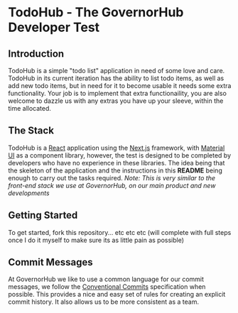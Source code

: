 # TodoHub - The GovernorHub Developer Test

## Introduction

TodoHub is a simple "todo list" application in need of some love and care. TodoHub in its current iteration has the ability to list todo items, as well as add new todo items, but in need for it to become usable it needs some extra functionality. Your job is to implement that extra functionaility, you are also welcome to dazzle us with any extras you have up your sleeve, within the time allocated.

## The Stack

TodoHub is a [React](https://reactjs.org/) application using the [Next.js](https://nextjs.org/) framework, with [Material UI](https://material-ui.com/) as a component library, however, the test is designed to be completed by developers who have no experience in these libraries. The idea being that the skeleton of the application and the instructions in this **README** being enough to carry out the tasks required. _Note: This is very similar to the front-end stack we use at GovernorHub, on our main product and new developments_

## Getting Started

To get started, fork this repository... etc etc etc (will complete with full steps once I do it myself to make sure its as little pain as possible)

## Commit Messages

At GovernorHub we like to use a common language for our commit messages, we follow the [Conventional Commits](https://www.conventionalcommits.org/en/v1.0.0/) specification when possible. This provides a nice and easy set of rules for creating an explicit commit history. It also allows us to be more consistent as a team.
